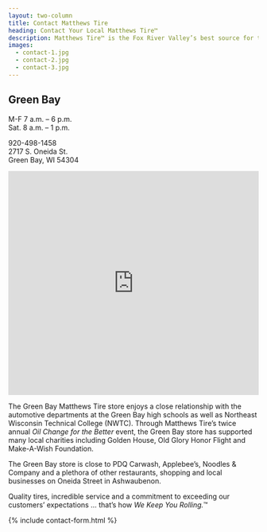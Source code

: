 ```yaml
---
layout: two-column
title: Contact Matthews Tire
heading: Contact Your Local Matthews Tire™
description: Matthews Tire™ is the Fox River Valley’s best source for tires and auto service. Customers in Green Bay, Appleton, Fond du Lac and Waupaca trust Matthews Tire.
images:
  - contact-1.jpg
  - contact-2.jpg
  - contact-3.jpg
---
```


## Green Bay

M-F 7 a.m. – 6 p.m. <br>
Sat. 8 a.m. – 1 p.m.

920-498-1458 <br>
2717 S. Oneida St. <br>
Green Bay, WI 54304

<iframe src="https://www.google.com/maps/embed?pb=!1m14!1m8!1m3!1d11387.554625811592!2d-88.073419!3d44.476455!3m2!1i1024!2i768!4f13.1!3m3!1m2!1s0x0%3A0x94b28246792557f8!2sMatthews+Tire!5e0!3m2!1sen!2sus!4v1541094413597" width="100%" height="450" frameborder="0" style="border:0" allowfullscreen></iframe>

The Green Bay Matthews Tire store enjoys a close relationship with the automotive departments at the Green Bay high schools as well as Northeast Wisconsin Technical College (NWTC). Through Matthews Tire’s twice annual *Oil Change for the Better* event, the Green Bay store has supported many local charities including Golden House, Old Glory Honor Flight and Make-A-Wish Foundation.

The Green Bay store is close to PDQ Carwash, Applebee’s, Noodles & Company and a plethora of other restaurants, shopping and local businesses on Oneida Street in Ashwaubenon.

Quality tires, incredible service and a commitment to exceeding our customers’ expectations … that’s how *We Keep You Rolling.*™

{% include contact-form.html %}
